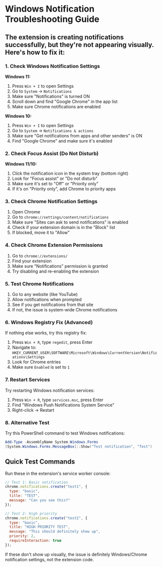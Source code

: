 # Windows Notification Troubleshooting Guide

## The extension is creating notifications successfully, but they're not appearing visually. Here's how to fix it:

### 1. Check Windows Notification Settings

**Windows 11:**
1. Press `Win + I` to open Settings
2. Go to `System` → `Notifications`
3. Make sure "Notifications" is turned ON
4. Scroll down and find "Google Chrome" in the app list
5. Make sure Chrome notifications are enabled

**Windows 10:**
1. Press `Win + I` to open Settings  
2. Go to `System` → `Notifications & actions`
3. Make sure "Get notifications from apps and other senders" is ON
4. Find "Google Chrome" and make sure it's enabled

### 2. Check Focus Assist (Do Not Disturb)

**Windows 11/10:**
1. Click the notification icon in the system tray (bottom right)
2. Look for "Focus assist" or "Do not disturb" 
3. Make sure it's set to "Off" or "Priority only"
4. If it's on "Priority only", add Chrome to priority apps

### 3. Check Chrome Notification Settings

1. Open Chrome
2. Go to `chrome://settings/content/notifications`
3. Make sure "Sites can ask to send notifications" is enabled
4. Check if your extension domain is in the "Block" list
5. If blocked, move it to "Allow"

### 4. Check Chrome Extension Permissions

1. Go to `chrome://extensions/`
2. Find your extension
3. Make sure "Notifications" permission is granted
4. Try disabling and re-enabling the extension

### 5. Test Chrome Notifications

1. Go to any website (like YouTube)
2. Allow notifications when prompted
3. See if you get notifications from that site
4. If not, the issue is system-wide Chrome notifications

### 6. Windows Registry Fix (Advanced)

If nothing else works, try this registry fix:

1. Press `Win + R`, type `regedit`, press Enter
2. Navigate to: `HKEY_CURRENT_USER\SOFTWARE\Microsoft\Windows\CurrentVersion\Notifications\Settings`
3. Look for Chrome entries
4. Make sure `Enabled` is set to `1`

### 7. Restart Services

Try restarting Windows notification services:

1. Press `Win + R`, type `services.msc`, press Enter
2. Find "Windows Push Notifications System Service"
3. Right-click → Restart

### 8. Alternative Test

Try this PowerShell command to test Windows notifications:
```powershell
Add-Type -AssemblyName System.Windows.Forms
[System.Windows.Forms.MessageBox]::Show("Test notification", "Test")
```

## Quick Test Commands

Run these in the extension's service worker console:

```javascript
// Test 1: Basic notification
chrome.notifications.create("test1", {
  type: "basic",
  title: "TEST",
  message: "Can you see this?"
});

// Test 2: High priority
chrome.notifications.create("test2", {
  type: "basic", 
  title: "HIGH PRIORITY TEST",
  message: "This should definitely show up",
  priority: 2,
  requireInteraction: true
});
```

If these don't show up visually, the issue is definitely Windows/Chrome notification settings, not the extension code.